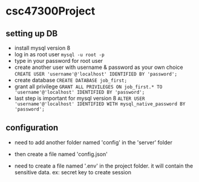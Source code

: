 # csc47300Project

## setting up DB
- install mysql version 8
- log in as root user
```mysql -u root -p```
- type in your password for root user
- create another user with username & password as your own choice
```CREATE USER 'username'@'localhost' IDENTIFIED BY 'password';```
- create database
```CREATE DATABASE job_first;```
- grant all privilege
```GRANT ALL PRIVILEGES ON job_first.* TO 'username'@'localhost' IDENTIFIED BY 'password';```
- last step is important for mysql version 8
```ALTER USER 'username'@'localhost' IDENTIFIED WITH mysql_native_password BY 'password';```

## configuration
- need to add another folder named 'config' in the 'server' folder
- then create a file named 'config.json'

- need to create a file named '.env' in the project folder. it will contain the sensitive data. ex: secret key to create session